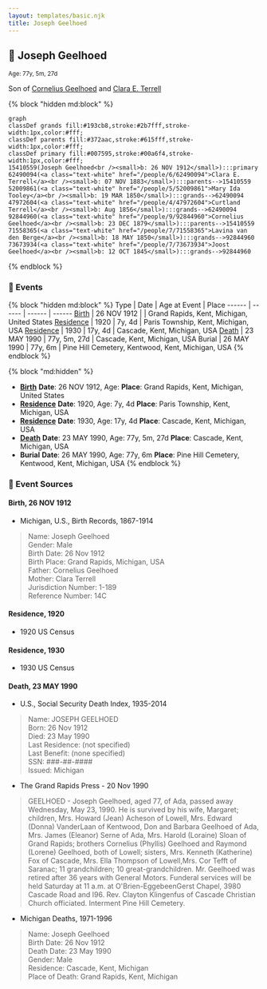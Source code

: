 ```yaml
---
layout: templates/basic.njk
title: Joseph Geelhoed
---
```

## 🔵 Joseph Geelhoed
<small>Age: 77y, 5m, 27d</small>

Son of [Cornelius Geelhoed](/people/9/92844960) and [Clara E. Terrell](/people/6/62490094)

{% block "hidden md:block" %}
```mermaid
graph
classDef grands fill:#193cb8,stroke:#2b7fff,stroke-width:1px,color:#fff;
classDef parents fill:#372aac,stroke:#615fff,stroke-width:1px,color:#fff;
classDef primary fill:#007595,stroke:#00a6f4,stroke-width:1px,color:#fff;
15410559(Joseph Geelhoed<br /><small>b: 26 NOV 1912</small>):::primary
62490094(<a class="text-white" href="/people/6/62490094">Clara E. Terrell</a><br /><small>b: 07 NOV 1883</small>):::parents-->15410559
52009861(<a class="text-white" href="/people/5/52009861">Mary Ida Tooley</a><br /><small>b: 19 MAR 1850</small>):::grands-->62490094
47972604(<a class="text-white" href="/people/4/47972604">Curtland Terrell</a><br /><small>b: Aug 1856</small>):::grands-->62490094
92844960(<a class="text-white" href="/people/9/92844960">Cornelius Geelhoed</a><br /><small>b: 23 DEC 1879</small>):::parents-->15410559
71558365(<a class="text-white" href="/people/7/71558365">Lavina van den Berge</a><br /><small>b: 18 MAY 1850</small>):::grands-->92844960
73673934(<a class="text-white" href="/people/7/73673934">Joost Geelhoed</a><br /><small>b: 12 OCT 1845</small>):::grands-->92844960
```
{% endblock %}

### 📆 Events

{% block "hidden md:block" %}
Type | Date | Age at Event | Place
------ | ------ | ------ | ------
[Birth](#event-event-2) | 26 NOV 1912 |  | Grand Rapids, Kent, Michigan, United States
[Residence](#event-event-0) | 1920 | 7y, 4d | Paris Township, Kent, Michigan, USA
[Residence](#event-event-1) | 1930 | 17y, 4d | Cascade, Kent, Michigan, USA
[Death](#event-event-5) | 23 MAY 1990 | 77y, 5m, 27d | Cascade, Kent, Michigan, USA
Burial | 26 MAY 1990 | 77y, 6m | Pine Hill Cemetery, Kentwood, Kent, Michigan, USA
{% endblock %}

{% block "md:hidden" %}
- **[Birth](#event-event-2)**
**Date**: 26 NOV 1912, Age:
**Place**: Grand Rapids, Kent, Michigan, United States
- **[Residence](#event-event-0)**
**Date**: 1920, Age: 7y, 4d
**Place**: Paris Township, Kent, Michigan, USA
- **[Residence](#event-event-1)**
**Date**: 1930, Age: 17y, 4d
**Place**: Cascade, Kent, Michigan, USA
- **[Death](#event-event-5)**
**Date**: 23 MAY 1990, Age: 77y, 5m, 27d
**Place**: Cascade, Kent, Michigan, USA
- **Burial**
**Date**: 26 MAY 1990, Age: 77y, 6m
**Place**: Pine Hill Cemetery, Kentwood, Kent, Michigan, USA
{% endblock %}

### 📰 Event Sources

#### <a id="event-event-2"></a> Birth, 26 NOV 1912
* Michigan, U.S., Birth Records, 1867-1914
>   
  > Name: Joseph Geelhoed  
  > Gender: Male  
  > Birth Date: 26 Nov 1912  
  > Birth Place: Grand Rapids, Michigan, USA  
  > Father: Cornelius Geelhoed  
  > Mother: Clara Terrell  
  > Jurisdiction Number: 1-189  
  > Reference Number: 14C  
  >

#### <a id="event-event-0"></a> Residence, 1920
* 1920 US Census

#### <a id="event-event-1"></a> Residence, 1930
* 1930 US Census

#### <a id="event-event-5"></a> Death, 23 MAY 1990
* U.S., Social Security Death Index, 1935-2014
>   
  > Name: JOSEPH GEELHOED  
  > Born: 26 Nov 1912  
  > Died: 23 May 1990  
  > Last Residence: (not specified)  
  > Last Benefit: (none specified)  
  > SSN: ###-##-####  
  > Issued: Michigan
* The Grand Rapids Press  - 20 Nov 1990
>   
  > GEELHOED - Joseph Geelhoed, aged 77, of Ada, passed away Wednesday, May 23, 1990. He is survived by his wife, Margaret; children, Mrs. Howard (Jean) Acheson of Lowell, Mrs. Edward (Donna) VanderLaan of Kentwood, Don and Barbara Geelhoed of Ada, Mrs. James (Eleanor) Serne of Ada, Mrs. Harold (Loraine) Sloan of Grand Rapids; brothers Cornelius (Phyllis) Geelhoed and Raymond (Lorene) Geelhoed, both of Lowell; sisters, Mrs. Kenneth (Katherine) Fox of Cascade, Mrs. Ella Thompson of Lowell,Mrs. Cor Tefft of Saranac; 11 grandchildren; 10 great-grandchildren. Mr. Geelhoed was retired after 36 years with General Motors. Funderal services will be held Saturday at 11 a.m. at O'Brien-EggebeenGerst Chapel, 3980 Cascade Road and I96. Rev. Clayton Klingenfus of Cascade Christian Church officiated. Interment Pine Hill Cemetery.
* Michigan Deaths, 1971-1996
>   
  > Name:  Joseph Geelhoed  
  > Birth Date: 26 Nov 1912  
  > Death Date: 23 May 1990  
  > Gender: Male  
  > Residence: Cascade, Kent, Michigan  
  > Place of Death: Grand Rapids, Kent, Michigan
